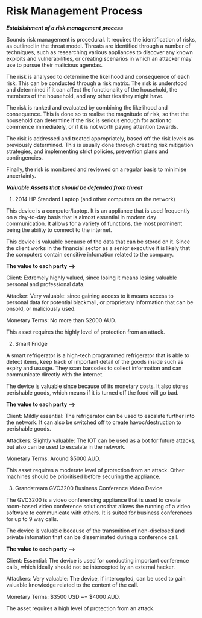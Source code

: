 # Risk Management Process

***Establishment of a risk management process***

Sounds risk management is procedural. It requires the identification of risks, as outlined in the threat model. Threats are identified through a number of techniques, such as researching various appliances to discover any known exploits and vulnerabilities, or creating scenarios in which an attacker may use to pursue their malicious agendas.

The risk is analysed to determine the likelihood and consequence of each risk. This can be conducted through a risk matrix. The risk is understood and determined if it can affect the functionality of the household, the members of the household, and any other ties they might have.

The risk is ranked and evaluated by combining the likelihood and consequence. This is done so to realise the magnitude of risk, so that the household can determine if the risk is serious enough for action to commence immediately, or if it is not worth paying attention towards.

The risk is addressed and treated appropriately, based off the risk levels as previously determined. This is usually done through creating risk mitigation strategies, and implementing strict policies, prevention plans and contingencies.

Finally, the risk is monitored and reviewed on a regular basis to minimise uncertainty.

***Valuable Assets that should be defended from threat***

1. 2014 HP Standard Laptop (and other computers on the network)

This device is a computer/laptop. It is an appliance that is used frequently on a day-to-day basis that is almost essential in modern day communication. It allows for a variety of functions, the most prominent being the ability to connect to the internet.

This device is valuable because of the data that can be stored on it. Since the client works in the financial sector as a senior executive it is likely that the computers contain sensitive infomation related to the company.

**The value to each party -->**

Client: Extremely highly valued, since losing it means losing valuable personal and professional data.

Attacker: Very valuable: since gaining access to it means access to personal data for potential blackmail, or proprietary information that can be onsold, or maliciously used.

Monetary Terms: No more than $2000 AUD.

This asset requires the highly level of protection from an attack.

2. Smart Fridge

A smart refrigerator is a high-tech programmed refrigerator that is able to detect items, keep track of important detail of the goods inside such as expiry and usuage. They scan barcodes to collect information and can communicate directly with the internet.

The device is valuable since because of its monetary costs. It also stores perishable goods, which means if it is turned off the food will go bad.

**The value to each party -->**

Client: Mildly essential: The refrigerator can be used to escalate further into the network. It can also be switched off to create havoc/destruction to perishable goods.

Attackers: Slightly valuable: The IOT can be used as a bot for future attacks, but also can be used to escalate in the network.

Monetary Terms: Around $5000 AUD.

This asset requires a moderate level of protection from an attack. Other machines should be prioritised before securing the appliance.

3. Grandstream GVC3200 Business Conference Video Device

The GVC3200 is a video conferencing appliance that is used to create room-based video conference solutions that allows the running of a video software to communicate with others. It is suited for business conferences for up to 9 way calls.

The device is valuable because of the transmition of non-disclosed and private infomation that can be disseminated during a conference call.

**The value to each party -->**

Client: Essential: The device is used for conducting important conference calls, which ideally should not be intercepted by an external hacker.

Attackers: Very valuable: The device, if intercepted, can be used to gain valuable knowledge related to the content of the call.

Monetary Terms: $3500 USD ~= $4000 AUD.

The asset requires a high level of protection from an attack.